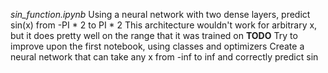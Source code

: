   *sin_function.ipynb*
  Using a neural network with two dense layers, predict sin(x) from -PI * 2 to PI * 2
  This architecture wouldn't work for arbitrary x, but it does pretty well on the range that it was trained on 
  **TODO** 
  Try to improve upon the first notebook, using classes and optimizers
  Create a neural network that can take any x from -inf to inf and correctly predict sin
